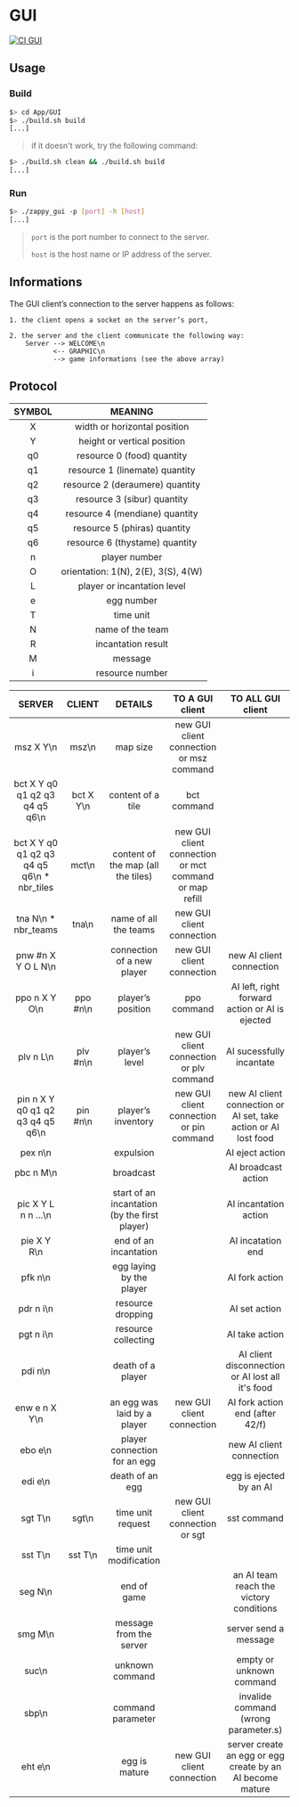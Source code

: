 # GUI

[![CI GUI][ci-gui-badge]][ci-gui]


## Usage

### Build

```bash
$> cd App/GUI
$> ./build.sh build
[...]
```
> if it doesn't work, try the following command:
```bash
$> ./build.sh clean && ./build.sh build
[...]
```

### Run

```bash
$> ./zappy_gui -p [port] -h [host]
[...]
```
> ```port``` is the port number to connect to the server.
> 
> ```host``` is the host name or IP address of the server.


## Informations

The GUI client’s connection to the server happens as follows:

    1. the client opens a socket on the server’s port,

    2. the server and the client communicate the following way:
        Server --> WELCOME\n
               <-- GRAPHIC\n
               --> game informations (see the above array)


## Protocol

| SYMBOL |               MEANING               |
|:------:|:-----------------------------------:|
|   X    |    width or horizontal position     |
|   Y    |     height or vertical position     |
|   q0   |     resource 0 (food) quantity      |
|   q1   |   resource 1 (linemate) quantity    |
|   q2   |   resource 2 (deraumere) quantity   |
|   q3   |     resource 3 (sibur) quantity     |
|   q4   |   resource 4 (mendiane) quantity    |
|   q5   |    resource 5 (phiras) quantity     |
|   q6   |   resource 6 (thystame) quantity    |
|   n    |            player number            |
|   O    | orientation: 1(N), 2(E), 3(S), 4(W) |
|   L    |     player or incantation level     |
|   e    |             egg number              |
|   T    |              time unit              |
|   N    |          name of the team           |
|   R    |         incantation result          |
|   M    |               message               |
|   i    |          resource  number           |


|                   SERVER                   |  CLIENT   |                    DETAILS                    |                    TO A GUI client                     |                        TO ALL GUI client                        |
|:------------------------------------------:|:---------:|:---------------------------------------------:|:------------------------------------------------------:|:---------------------------------------------------------------:|
|                 msz X Y\n                  |   msz\n   |                   map size                    |        new GUI client connection or msz command        |                                                                 |
|       bct X Y q0 q1 q2 q3 q4 q5 q6\n       | bct X Y\n |               content of a tile               |                      bct command                       |                                                                 |
| bct X Y q0 q1 q2 q3 q4 q5 q6\n * nbr_tiles |   mct\n   |      content of the map (all the tiles)       | new GUI client connection or mct command or map refill |                                                                 |
|            tna N\n * nbr_teams             |   tna\n   |             name of all the teams             |               new GUI client connection                |                                                                 |
|             pnw #n X Y O L N\n             |           |          connection of a new player           |               new GUI client connection                |                    new AI client connection                     |
|               ppo n X Y O\n                | ppo #n\n  |               player’s position               |                      ppo command                       |         AI left, right forward action or AI is ejected          |
|                 plv n L\n                  | plv #n\n  |                player’s level                 |        new GUI client connection or plv command        |                    AI sucessfully incantate                     |
|      pin n X Y q0 q1 q2 q3 q4 q5 q6\n      | pin #n\n  |              player’s inventory               |        new GUI client connection or pin command        | new AI client connection or AI set, take action or AI lost food |
|                  pex n\n                   |           |                   expulsion                   |                                                        |                         AI eject action                         |
|                 pbc n M\n                  |           |                   broadcast                   |                                                        |                       AI broadcast action                       |
|            pic X Y L n n ...\n             |           | start of an incantation (by the first player) |                                                        |                      AI incantation action                      |
|                pie X Y R\n                 |           |             end of an incantation             |                                                        |                        AI incatation end                        |
|                  pfk n\n                   |           |           egg laying by the player            |                                                        |                         AI fork action                          |
|                 pdr n i\n                  |           |               resource dropping               |                                                        |                          AI set action                          |
|                 pgt n i\n                  |           |              resource collecting              |                                                        |                         AI take action                          |
|                  pdi n\n                   |           |               death of a player               |                                                        |        AI client disconnection or AI lost all it's food         |
|               enw e n X Y\n                |           |          an egg was laid by a player          |               new GUI client connection                |                 AI fork action end (after 42/f)                 |
|                  ebo e\n                   |           |         player connection for an egg          |                                                        |                    new AI client connection                     |
|                  edi e\n                   |           |                death of an egg                |                                                        |                     egg is ejected by an AI                     |
|                  sgt T\n                   |   sgt\n   |               time unit request               |            new GUI client connection or sgt            |                           sst command                           |
|                  sst T\n                   |  sst T\n  |            time unit modification             |                                                        |                                                                 |
|                  seg N\n                   |           |                  end of game                  |                                                        |             an AI team reach the victory conditions             |
|                  smg M\n                   |           |            message from the server            |                                                        |                      server send a message                      |
|                   suc\n                    |           |                unknown command                |                                                        |                    empty or unknown command                     |
|                   sbp\n                    |           |               command parameter               |                                                        |              invalide command (wrong parameter.s)               |
|                  eht e\n                   |           |                 egg is mature                 |               new GUI client connection                |    server create an egg or egg create by an AI become mature    |

[ci-gui]: https://github.com/EpitechPromo2027/B-YEP-400-BDX-4-1-zappy-jules.sourbets/actions/workflows/GUI.yml
[ci-gui-badge]: https://github.com/EpitechPromo2027/B-YEP-400-BDX-4-1-zappy-jules.sourbets/actions/workflows/GUI.yml/badge.svg